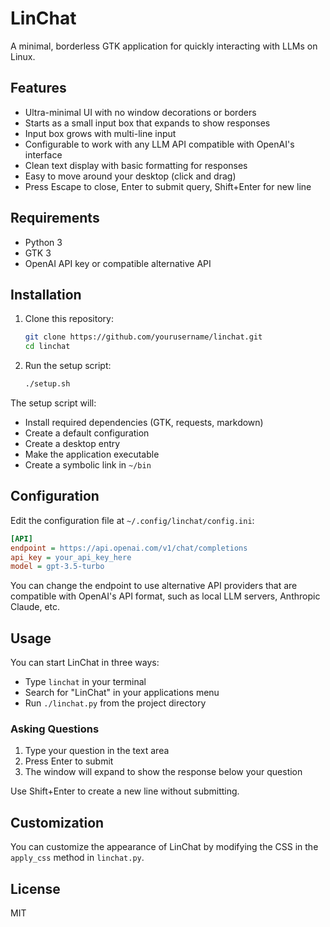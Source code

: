 # LinChat

A minimal, borderless GTK application for quickly interacting with LLMs on Linux.

## Features

- Ultra-minimal UI with no window decorations or borders
- Starts as a small input box that expands to show responses
- Input box grows with multi-line input
- Configurable to work with any LLM API compatible with OpenAI's interface
- Clean text display with basic formatting for responses
- Easy to move around your desktop (click and drag)
- Press Escape to close, Enter to submit query, Shift+Enter for new line

## Requirements

- Python 3
- GTK 3
- OpenAI API key or compatible alternative API

## Installation

1. Clone this repository:
   ```bash
   git clone https://github.com/yourusername/linchat.git
   cd linchat
   ```

2. Run the setup script:
   ```bash
   ./setup.sh
   ```

The setup script will:
- Install required dependencies (GTK, requests, markdown)
- Create a default configuration
- Create a desktop entry
- Make the application executable
- Create a symbolic link in `~/bin`

## Configuration

Edit the configuration file at `~/.config/linchat/config.ini`:

```ini
[API]
endpoint = https://api.openai.com/v1/chat/completions
api_key = your_api_key_here
model = gpt-3.5-turbo
```

You can change the endpoint to use alternative API providers that are compatible with OpenAI's API format, such as local LLM servers, Anthropic Claude, etc.

## Usage

You can start LinChat in three ways:
- Type `linchat` in your terminal
- Search for "LinChat" in your applications menu
- Run `./linchat.py` from the project directory

### Asking Questions

1. Type your question in the text area
2. Press Enter to submit
3. The window will expand to show the response below your question

Use Shift+Enter to create a new line without submitting.

## Customization

You can customize the appearance of LinChat by modifying the CSS in the `apply_css` method in `linchat.py`.

## License

MIT